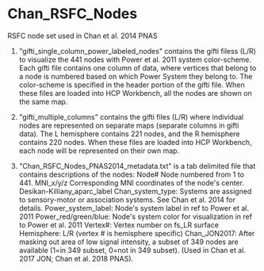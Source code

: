 # Chan_RSFC_Nodes
RSFC node set used in Chan et al. 2014 PNAS

1. "gifti_single_column_power_labeled_nodes" contains the gifti filess (L/R) to visualize the 441 nodes with Power et al. 2011 system color-scheme. Each gifti file contains one column of data, where vertices that belong to a node is numbered based on which Power System they belong to. The color-scheme is specified in the header portion of the gifti file. When these files are loaded into HCP Workbench, all the nodes are shown on the same map. 

2. "gifti_multiple_columns" contains the gifti files (L/R) where individual nodes are represented on separate maps (separate columns in gifti data). The L hemisphere contains 221 nodes, and the R hemisphere contains 220 nodes. When these files are loaded into HCP Workbench, each node will be represented on their own map. 

3. "Chan_RSFC_Nodes_PNAS2014_metadata.txt" is a tab delimited file that contains descriptions of the nodes:
Node#                 Node numbered from 1 to 441. 
MNI_x/y/z             Corresponding MNI coordinates of the node's center.
Desikan-Killiany_aparc_label
Chan_system_type:     Systems are assigned to sensory-motor or association systems. See
                      Chan et al. 2014 for details. 
Power_system_label:   Node's system label in ref to Power et al. 2011
Power_red/green/blue: Node's system color for visualization in ref to Power et al. 2011
Vertex#:              Vertex number on fs_LR surface
Hemisphere:           L/R (vertex # is hemisphere specific)
Chan_JON2017:         After masking out area of low signal intensity, a subset of 349 
                      nodes are available (1=in 349 subset, 0=not in 349 subset). 
                      (Used in Chan et al. 2017 JON; Chan et al. 2018 PNAS). 
